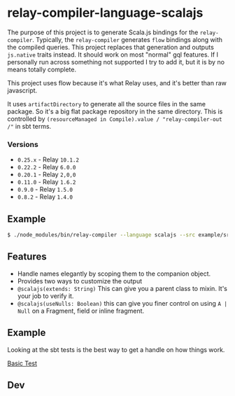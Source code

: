 
# relay-compiler-language-scalajs

The purpose of this project is to generate Scala.js bindings for the
`relay-compiler`.  Typically, the `relay-compiler` generates `flow` bindings
along with the compiled queries.  This project replaces that generation and
outputs `js.native` traits instead.  It should work on most "normal" gql features. If I personally
run across something not supported I try to add it, but it is by no means totally complete.

This project uses flow because it's what Relay uses, and it's better than raw javascript.

It uses `artifactDirectory` to generate all the source files in the same package.
So it's a big flat package repository in the same directory.
This is controlled by `(resourceManaged in Compile).value / "relay-compiler-out /"` in sbt terms.

### Versions
- `0.25.x` - Relay `10.1.2`
- `0.22.2` - Relay `6.0.0`
- `0.20.1` - Relay `2,0,0`
- `0.11.0` - Relay `1.6.2`
- `0.9.0` - Relay `1.5.0`
- `0.8.2` - Relay `1.4.0`

## Example

```sh
$ ./node_modules/bin/relay-compiler --language scalajs --src example/src/ --schema example/schema.graphql --artifactDirectory example/out
```

## Features
 - Handle names elegantly by scoping them to the companion object.
 - Provides two ways to customize the output
 - `@scalajs(extends: String)` This can give you a parent class to mixin.  It's
   your job to verify it.
 - `@scalajs(useNulls: Boolean)` this can give you finer control on using `A | Null`
   on a Fragment, field or inline fragment.


## Example

Looking at the sbt tests is the best way to get a handle on how things work.

[Basic Test](https://github.com/dispalt/scala-relay/tree/01194cfe283b68c0770da1292a0939160fd45dee/sbt-plugin/src/sbt-test/relay-compiler/basic)


## Dev
